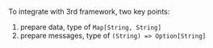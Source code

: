 To integrate with 3rd framework, two key points:
1. prepare data, type of `Map[String, String]`
2. prepare messages, type of `(String) => Option[String]`